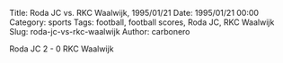 Title: Roda JC vs. RKC Waalwijk, 1995/01/21
Date: 1995/01/21 00:00
Category: sports
Tags: football, football scores, Roda JC, RKC Waalwijk
Slug: roda-jc-vs-rkc-waalwijk
Author: carbonero


Roda JC 2 - 0 RKC Waalwijk
